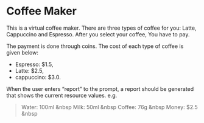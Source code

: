 # Coffee Maker

This is a virtual coffee maker. There are three types of coffee for you: Latte, Cappuccino and Espresso. After you select your coffee, You have to pay.

The payment is done through coins. The cost of each type of coffee is given below:

* Espresso: $1.5,
* Latte: $2.5,
* cappuccino: $3.0.

When the user enters “report” to the prompt, a report should be generated that shows the current resource values. e.g.

>Water: 100ml &nbsp
>Milk: 50ml &nbsp
>Coffee: 76g &nbsp
>Money: $2.5 &nbsp
